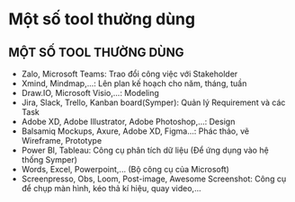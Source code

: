 # Một số tool thường dùng



## MỘT SỐ TOOL THƯỜNG DÙNG &#x20;

* Zalo, Microsoft Teams: Trao đổi công việc với Stakeholder
* Xmind, Mindmap,...: Lên plan kế hoạch cho năm, tháng, tuần
* Draw.IO, Microsoft Visio,...: Modeling
* Jira, Slack, Trello, Kanban board(Symper): Quản lý Requirement và các Task
* Adobe XD, Adobe Illustrator, Adobe Photoshop,...: Design
* Balsamiq Mockups, Axure, Adobe XD, Figma...: Phác thảo, vẽ Wireframe, Prototype
* Power BI, Tableau: Công cụ phân tích dữ liệu (Để ứng dụng vào hệ thống Symper)
* Words, Excel, Powerpoint,... (Bộ công cụ của Microsoft)
* Screenpresso, Obs, Loom, Post-image, Awesome Screenshot: Công cụ để chụp màn hình, kéo thả kí hiệu, quay video,...
